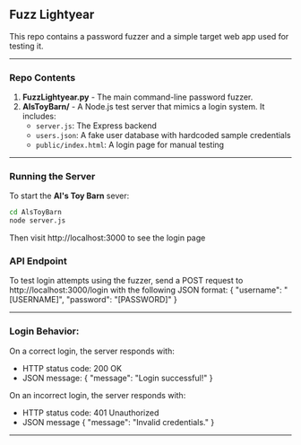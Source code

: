 ## Fuzz Lightyear

This repo contains a password fuzzer and a simple target web app used for testing it.

---

### Repo Contents

1. **FuzzLightyear.py** - The main command-line password fuzzer.
2. **AlsToyBarn/** - A Node.js test server that mimics a login system. It includes:
    - `server.js`: The Express backend
    - `users.json`: A fake user database with hardcoded sample credentials
    - `public/index.html`: A login page for manual testing

---

### Running the Server
To start the **Al's Toy Barn** sever:

```bash
cd AlsToyBarn
node server.js
```

Then visit http://localhost:3000 to see the login page

### API Endpoint

To test login attempts using the fuzzer, send a POST request to http://localhost:3000/login with the following JSON format:
{
    "username": "[USERNAME]",
    "password": "[PASSWORD]"
}

---

### Login Behavior:
On a correct login, the server responds with:
- HTTP status code: 200 OK
- JSON message: { "message": "Login successful!" }

On an incorrect login, the server responds with:
- HTTP status code: 401 Unauthorized
- JSON message { "message": "Invalid credentials." }

---